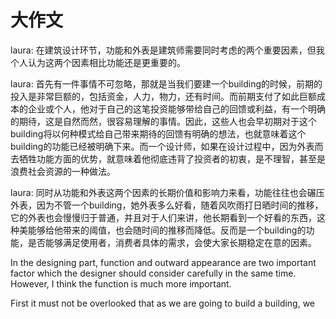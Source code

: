 # 大作文

laura:
在建筑设计环节，功能和外表是建筑师需要同时考虑的两个重要因素，但我个人认为这两个因素相比功能还是更重要的。

laura:
首先有一件事情不可忽略，那就是当我们要建一个building的时候，前期的投入是非常巨额的，包括资金，人力，物力，还有时间。而前期支付了如此巨额成本的企业或个人，他对于自己的这笔投资能够带给自己的回馈或利益，有一个明确的期待，这是自然而然，很容易理解的事情。因此，这些人也会早初期对于这个building将以何种模式给自己带来期待的回馈有明确的想法，也就意味着这个building的功能已经被明确下来。而一个设计师，如果在设计过程中，因为外表而去牺牲功能方面的优势，就意味着他彻底违背了投资者的初衷，是不理智，甚至是浪费社会资源的一种做法。

laura:
同时从功能和外表这两个因素的长期价值和影响力来看，功能往往也会碾压外表，因为不管一个building，她外表多么好看，随着风吹雨打日晒时间的推移，它的外表也会慢慢归于普通，并且对于人们来讲，他长期看到一个好看的东西，这种美能够给他带来的阈值，也会随时间的推移而降低。反而是一个building的功能，是否能够满足使用者，消费者具体的需求，会使大家长期稳定在意的因素。

In the designing part, function and outward appearance are two important factor which the designer should consider carefully in the same time. However, I think the function is much more important.

First it must not be overlooked that as we are going to build a building, we